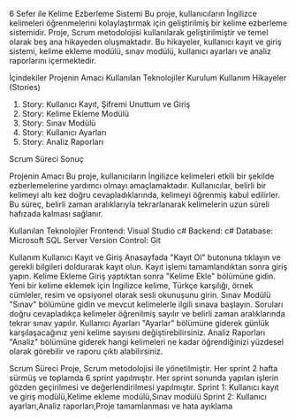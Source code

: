 6 Sefer ile Kelime Ezberleme Sistemi
Bu proje, kullanıcıların İngilizce kelimeleri öğrenmelerini kolaylaştırmak için geliştirilmiş bir kelime ezberleme sistemidir. Proje, Scrum metodolojisi kullanılarak geliştirilmiştir ve temel olarak beş ana hikayeden oluşmaktadır. Bu hikayeler, kullanıcı kayıt ve giriş sistemi, kelime ekleme modülü, sınav modülü, kullanıcı ayarları ve analiz raporlarını içermektedir.

İçindekiler
Projenin Amacı
Kullanılan Teknolojiler
Kurulum
Kullanım
Hikayeler (Stories)
1. Story: Kullanıcı Kayıt, Şifremi Unuttum ve Giriş
2. Story: Kelime Ekleme Modülü
3. Story: Sınav Modülü
4. Story: Kullanıcı Ayarları
5. Story: Analiz Raporları

Scrum Süreci
Sonuç
<a name="projenin-amaci"></a>

Projenin Amacı
Bu proje, kullanıcıların İngilizce kelimeleri etkili bir şekilde ezberlemelerine yardımcı olmayı amaçlamaktadır. Kullanıcılar, belirli bir kelimeyi altı kez doğru cevapladıklarında, kelimeyi öğrenmiş kabul edilirler. Bu süreç, belirli zaman aralıklarıyla tekrarlanarak kelimelerin uzun süreli hafızada kalması sağlanır.

<a name="kullanilan-teknolojiler"></a>

Kullanılan Teknolojiler
Frontend: Visual Studio c#
Backend: c#
Database: Microsoft SQL Server
Version Control: Git

Kullanım
Kullanıcı Kayıt ve Giriş
Anasayfada "Kayıt Ol" butonuna tıklayın ve gerekli bilgileri doldurarak kayıt olun.
Kayıt işlemi tamamlandıktan sonra giriş yapın.
Kelime Ekleme
Giriş yaptıktan sonra "Kelime Ekle" bölümüne gidin.
Yeni bir kelime eklemek için İngilizce kelime, Türkçe karşılığı, örnek cümleler, resim ve opsiyonel olarak sesli okunuşunu girin.
Sınav Modülü
"Sınav" bölümüne gidin ve mevcut kelimelerle ilgili sınava başlayın.
Soruları doğru cevapladıkça kelimeler öğrenilmiş sayılır ve belirli zaman aralıklarında tekrar sınav yapılır.
Kullanıcı Ayarları
"Ayarlar" bölümüne giderek günlük karşılaşacağınız yeni kelime sayısını değiştirebilirsiniz.
Analiz Raporları
"Analiz" bölümüne giderek hangi kelimeleri ne kadar öğrendiğinizi yüzdesel olarak görebilir ve raporu çıktı alabilirsiniz.

Scrum Süreci
Proje, Scrum metodolojisi ile yönetilmiştir. Her sprint 2 hafta sürmüş ve toplamda 6 sprint yapılmıştır. Her sprint sonunda yapılan işlerin gözden geçirilmesi ve değerlendirilmesi yapılmıştır.
Sprint 1: Kullanıcı kayıt ve giriş modülü,Kelime ekleme modülü,Sınav modülü
Sprint 2: Kullanıcı ayarları,Analiz raporları,Proje tamamlanması ve hata ayıklama

